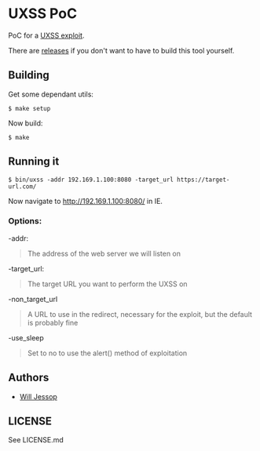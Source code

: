 # UXSS PoC

PoC for a [UXSS exploit](https://blog.innerht.ml/ie-uxss/).

There are [releases](https://github.com/wjessop/UXSS_PoC/releases) if you don't want to have to build this tool yourself.

## Building

Get some dependant utils:

    $ make setup

Now build:

    $ make

## Running it

    $ bin/uxss -addr 192.169.1.100:8080 -target_url https://target-url.com/

Now navigate to http://192.169.1.100:8080/ in IE.

### Options:

-addr:
> The address of the web server we will listen on

-target_url:
> The target URL you want to perform the UXSS on

-non_target_url
> A URL to use in the redirect, necessary for the exploit, but the default is probably fine

-use_sleep
> Set to no to use the alert() method of exploitation

## Authors

* [Will Jessop](mailto:will@willj.net)

## LICENSE

See LICENSE.md
